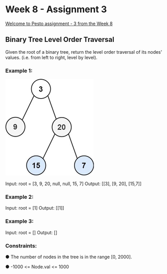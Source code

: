# Week 8 - Assignment 3

[Welcome to Pesto assignment - 3 from the Week 8](https://pestotech.teachable.com/courses/1782350/lectures/40231418)

## Binary Tree Level Order Traversal

Given the root of a binary tree, return the level order traversal of its nodes' values. (i.e. from left to right, level by level).

### Example 1:

![Screenshot](./assets/images/tree1.jpg)

Input: root = [3, 9, 20, null, null, 15, 7]
Output: [[3], [9, 20], [15,7]]

### Example 2:

Input: root = [1]
Output: [[1]]

### Example 3:

Input: root = []
Output: []

### Constraints:

● The number of nodes in the tree is in the range [0, 2000].

● -1000 <= Node.val <= 1000
